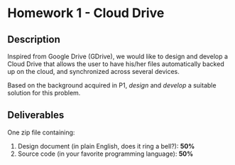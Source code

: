 # Homework 1 - Cloud Drive

## Description
Inspired from Google Drive (GDrive), we would like to design and develop a Cloud Drive that allows the user to have his/her files automatically backed up on the cloud, and synchronized across several devices.

Based on the background acquired in P1, *design* and *develop* a suitable solution for this problem.

## Deliverables
One zip file containing:
1. Design document (in plain English, does it ring a bell?): **50%**
2. Source code (in your favorite programming language): **50%**
